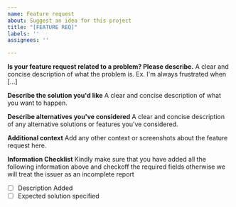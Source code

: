 ```yaml
---
name: Feature request
about: Suggest an idea for this project
title: "[FEATURE REQ]"
labels: ''
assignees: ''

---
```


**Is your feature request related to a problem? Please describe.**
A clear and concise description of what the problem is. Ex. I'm always frustrated when [...]

**Describe the solution you'd like**
A clear and concise description of what you want to happen.

**Describe alternatives you've considered**
A clear and concise description of any alternative solutions or features you've considered.

**Additional context**
Add any other context or screenshots about the feature request here.

**Information Checklist**
Kindly make sure that you have added all the following information above and checkoff the required fields otherwise we will treat the issuer as an incomplete report
- [ ] Description Added
- [ ] Expected solution specified

